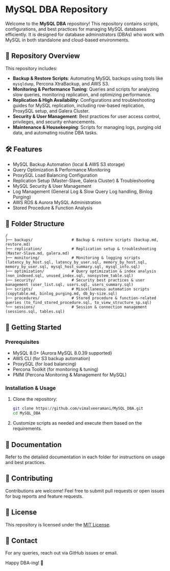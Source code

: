 # MySQL DBA Repository

Welcome to the **MySQL DBA** repository! This repository contains scripts, configurations, and best practices for managing MySQL databases efficiently. It is designed for database administrators (DBAs) who work with MySQL in both standalone and cloud-based environments.

## 📌 Repository Overview
This repository includes:
- **Backup & Restore Scripts**: Automating MySQL backups using tools like `mysqldump`, Percona XtraBackup, and AWS S3.
- **Monitoring & Performance Tuning**: Queries and scripts for analyzing slow queries, monitoring replication, and optimizing performance.
- **Replication & High Availability**: Configurations and troubleshooting guides for MySQL replication, including row-based replication, ProxySQL setup, and Galera Cluster.
- **Security & User Management**: Best practices for user access control, privileges, and security enhancements.
- **Maintenance & Housekeeping**: Scripts for managing logs, purging old data, and automating routine DBA tasks.

## 🛠️ Features
- MySQL Backup Automation (local & AWS S3 storage)
- Query Optimization & Performance Monitoring
- ProxySQL Load Balancing Configuration
- Replication Setup (Master-Slave, Galera Cluster) & Troubleshooting
- MySQL Security & User Management
- Log Management (General Log & Slow Query Log handling, Binlog Purging)
- AWS RDS & Aurora MySQL Administration
- Stored Procedure & Function Analysis

## 📂 Folder Structure
```
/
├── backups/                 # Backup & restore scripts (backup.md, restore.md)
├── replication/             # Replication setup & troubleshooting (Master-Slave.md, galera.md)
├── monitoring/              # Monitoring & logging scripts (latency_by_host.sql, latency_by_user.sql, memory_by_host.sql, memory_by_user.sql, mysql_host_summary.sql, mysql_info.sql)
├── optimization/            # Query optimization & index analysis (non_indexed.sql, unused_index.sql, nonsystem_table.sql)
├── security/                # Security best practices & user management (user_list.sql, users.sql, users_summary.sql)
├── scripts/                 # Miscellaneous automation scripts (copytable.md, binlog_purging.md, db_by-size.sql)
├── procedures/              # Stored procedure & function-related queries (to_find_stored_procedure.sql, to_view_structure_sp.sql)
└── sessions/                # Session & connection management (sessions.sql, tables.sql)
```

## 🚀 Getting Started
### Prerequisites
- MySQL 8.0+ (Aurora MySQL 8.0.39 supported)
- AWS CLI (for S3 backup automation)
- ProxySQL (for load balancing)
- Percona Toolkit (for monitoring & tuning)
- PMM (Percona Monitoring & Management for MySQL)

### Installation & Usage
1. Clone the repository:
   ```sh
   git clone https://github.com/vimalveeramani/MySQL_DBA.git
   cd MySQL_DBA
   ```
2. Customize scripts as needed and execute them based on the requirements.

## 📖 Documentation
Refer to the detailed documentation in each folder for instructions on usage and best practices.

## 🤝 Contributing
Contributions are welcome! Feel free to submit pull requests or open issues for bug reports and feature requests.

## 📜 License
This repository is licensed under the [MIT License](LICENSE).

## 📧 Contact
For any queries, reach out via GitHub issues or email.

Happy DBA-ing! 🚀

